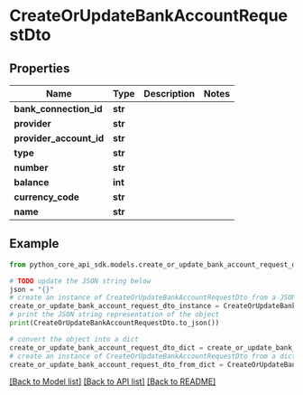 # CreateOrUpdateBankAccountRequestDto


## Properties

Name | Type | Description | Notes
------------ | ------------- | ------------- | -------------
**bank_connection_id** | **str** |  | 
**provider** | **str** |  | 
**provider_account_id** | **str** |  | 
**type** | **str** |  | 
**number** | **str** |  | 
**balance** | **int** |  | 
**currency_code** | **str** |  | 
**name** | **str** |  | 

## Example

```python
from python_core_api_sdk.models.create_or_update_bank_account_request_dto import CreateOrUpdateBankAccountRequestDto

# TODO update the JSON string below
json = "{}"
# create an instance of CreateOrUpdateBankAccountRequestDto from a JSON string
create_or_update_bank_account_request_dto_instance = CreateOrUpdateBankAccountRequestDto.from_json(json)
# print the JSON string representation of the object
print(CreateOrUpdateBankAccountRequestDto.to_json())

# convert the object into a dict
create_or_update_bank_account_request_dto_dict = create_or_update_bank_account_request_dto_instance.to_dict()
# create an instance of CreateOrUpdateBankAccountRequestDto from a dict
create_or_update_bank_account_request_dto_from_dict = CreateOrUpdateBankAccountRequestDto.from_dict(create_or_update_bank_account_request_dto_dict)
```
[[Back to Model list]](../README.md#documentation-for-models) [[Back to API list]](../README.md#documentation-for-api-endpoints) [[Back to README]](../README.md)



